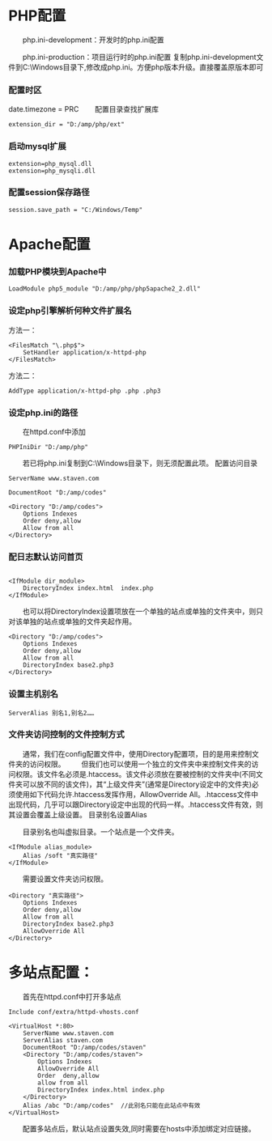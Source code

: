# PHP配置
&emsp;&emsp;php.ini-development：开发时的php.ini配置

&emsp;&emsp;php.ini-production：项目运行时的php.ini配置
复制php.ini-development文件到C:\Windows目录下,修改成php.ini。方便php版本升级。直接覆盖原版本即可

### 配置时区
date.timezone = PRC
&emsp;&emsp;配置目录查找扩展库
```$xslt
extension_dir = "D:/amp/php/ext"
```    
### 启动mysql扩展
```$xslt
extension=php_mysql.dll
extension=php_mysqli.dll
```
### 配置session保存路径
```$xslt
session.save_path = "C:/Windows/Temp"
```

# Apache配置
### 加载PHP模块到Apache中
```$xslt
LoadModule php5_module "D:/amp/php/php5apache2_2.dll"
```
### 设定php引擎解析何种文件扩展名

方法一：
```$xslt
<FilesMatch "\.php$">
    SetHandler application/x-httpd-php
</FilesMatch>
```

方法二：
```$xslt
AddType application/x-httpd-php .php .php3
```
### 设定php.ini的路径

&emsp;&emsp;在httpd.conf中添加
```$xslt
PHPIniDir "D:/amp/php"
```
&emsp;&emsp;若已将php.ini复制到C:\Windows目录下，则无须配置此项。
配置访问目录
```$xslt
ServerName www.staven.com
 
DocumentRoot "D:/amp/codes"
 
<Directory "D:/amp/codes">
    Options Indexes  
    Order deny,allow
    Allow from all
</Directory>
```
### 配日志默认访问首页
```$xslt

<IfModule dir_module>
    DirectoryIndex index.html  index.php
</IfModule>
```
&emsp;&emsp;也可以将DirectoryIndex设置项放在一个单独的站点或单独的文件夹中，则只对该单独的站点或单独的文件夹起作用。
```$xslt
<Directory "D:/amp/codes">
    Options Indexes  
    Order deny,allow
    Allow from all
    DirectoryIndex base2.php3
</Directory>
```
### 设置主机别名
```$xslt
ServerAlias 别名1,别名2……
```
### 文件夹访问控制的文件控制方式
&emsp;&emsp;通常，我们在config配置文件中，使用Directory配置项，目的是用来控制文件夹的访问权限。
&emsp;&emsp;但我们也可以使用一个独立的文件夹中来控制文件夹的访问权限。该文件名必须是.htaccess。该文件必须放在要被控制的文件夹中(不同文件夹可以放不同的该文件)，其“上级文件夹”(通常是Directory设定中的文件夹)必须使用如下代码允许.htaccess发挥作用，AllowOverride All。.htaccess文件中出现代码，几乎可以跟Directory设定中出现的代码一样。.htaccess文件有效，则其设置会覆盖上级设置。
目录别名设置Alias

&emsp;&emsp;目录别名也叫虚拟目录。一个站点是一个文件夹。
```$xslt
<IfModule alias_module>
    Alias /soft "真实路径"
</IfModule>
```
&emsp;&emsp;需要设置文件夹访问权限。
```$xslt
<Directory "真实路径">
    Options Indexes  
    Order deny,allow
    Allow from all
    DirectoryIndex base2.php3
    AllowOverride All
</Directory>
```
# 多站点配置：

&emsp;&emsp;首先在httpd.conf中打开多站点
```$xslt
Include conf/extra/httpd-vhosts.conf

```
```$xslt
<VirtualHost *:80>
    ServerName www.staven.com
    ServerAlias staven.com
    DocumentRoot "D:/amp/codes/staven"
    <Directory "D:/amp/codes/staven">
        Options Indexes
        AllowOverride All
        Order  deny,allow
        allow from all    
        DirectoryIndex index.html index.php
    </Directory>
    Alias /abc "D:/amp/codes"  //此别名只能在此站点中有效
</VirtualHost>
```    
&emsp;&emsp;配置多站点后，默认站点设置失效,同时需要在hosts中添加绑定对应链接。